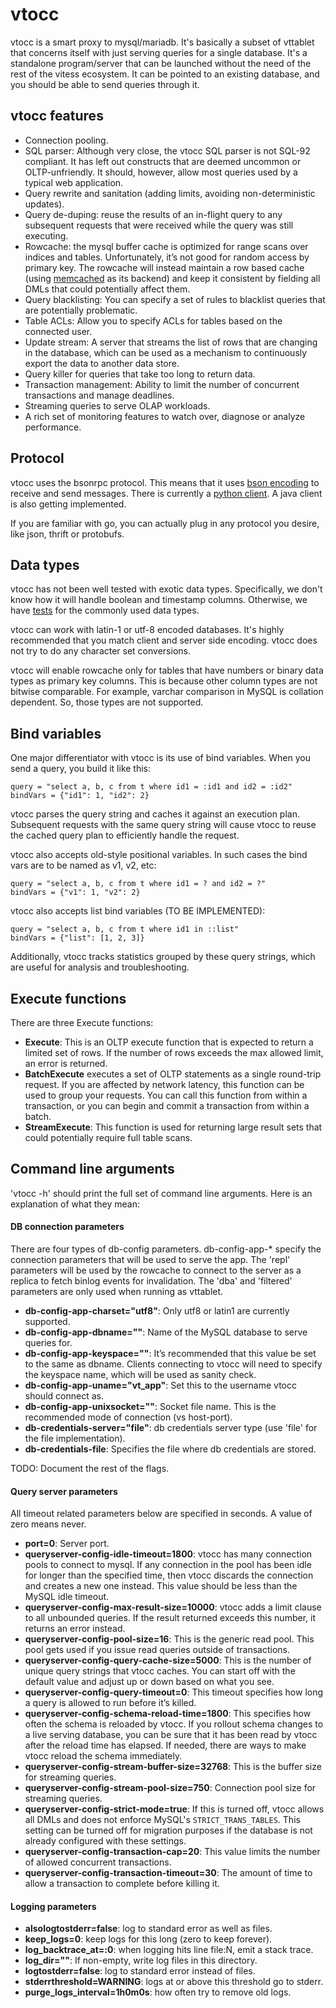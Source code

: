 # vtocc

vtocc is a smart proxy to mysql/mariadb. It's basically a subset of
vttablet that concerns itself with just serving queries for a
single database. It's a standalone program/server that can be
launched without the need of the rest of the vitess ecosystem.
It can be pointed to an existing database, and you should be able
to send queries through it.

## vtocc features
* Connection pooling.
* SQL parser: Although very close, the vtocc SQL parser is not SQL-92
  compliant. It has left out constructs that are deemed uncommon or
  OLTP-unfriendly. It should, however, allow most queries used by a
  typical web application.
* Query rewrite and sanitation (adding limits, avoiding non-deterministic updates).
* Query de-duping: reuse the results of an in-flight query to any
  subsequent requests that were received while the query was still
  executing.
* Rowcache: the mysql buffer cache is optimized for range scans over
  indices and tables. Unfortunately, it’s not good for random access
  by primary key. The rowcache will instead maintain a row based cache
  (using [memcached](http://memcached.org/) as its backend) and keep it
  consistent by fielding all DMLs that could potentially affect them.
* Query blacklisting: You can specify a set of rules to blacklist queries
  that are potentially problematic.
* Table ACLs: Allow you to specify ACLs for tables based on the connected
  user.
* Update stream: A server that streams the list of rows that are changing
  in the database, which can be used as a mechanism to continuously export
  the data to another data store.
* Query killer for queries that take too long to return data.
* Transaction management: Ability to limit the number of concurrent
  transactions and manage deadlines.
* Streaming queries to serve OLAP workloads.
* A rich set of monitoring features to watch over, diagnose or analyze performance.

## Protocol
vtocc uses the bsonrpc protocol. This means that it uses [bson encoding](http://bsonspec.org)
to receive and send messages. There is currently a [python client](https://github.com/youtube/vitess/blob/master/py/vtdb/tablet.py). A java client is
also getting implemented.

If you are familiar with go, you can actually plug in any protocol you desire, like json,
thrift or protobufs.

## Data types
vtocc has not been well tested with exotic data types. Specifically, we don't know how it
will handle boolean and timestamp columns. Otherwise, we have [tests](https://github.com/youtube/vitess/blob/master/test/test_data/test_schema.sql#L45) for
the commonly used data types.

vtocc can work with latin-1 or utf-8 encoded databases. It's highly recommended that you match
client and server side encoding. vtocc does not try to do any character set conversions.

vtocc will enable rowcache only for tables that have numbers or binary data types as primary
key columns. This is because other column types are not bitwise comparable. For example,
varchar comparison in MySQL is collation dependent. So, those types are not supported.

## Bind variables
One major differentiator with vtocc is its use of bind variables. When you send a query,
you build it like this:

    query = "select a, b, c from t where id1 = :id1 and id2 = :id2"
    bindVars = {"id1": 1, "id2": 2}

vtocc parses the query string and caches it against an execution plan. Subsequent requests
with the same query string will cause vtocc to reuse the cached query plan to efficiently
handle the request.

vtocc also accepts old-style positional variables. In such cases the bind vars are to be
named as v1, v2, etc:

    query = "select a, b, c from t where id1 = ? and id2 = ?"
    bindVars = {"v1": 1, "v2": 2}

vtocc also accepts list bind variables (TO BE IMPLEMENTED):

    query = "select a, b, c from t where id1 in ::list"
    bindVars = {"list": [1, 2, 3]}

Additionally, vtocc tracks statistics grouped by these query strings, which are
useful for analysis and troubleshooting.

## Execute functions
There are three Execute functions:
* **Execute**: This is an OLTP execute function that is expected to return a limited set
  of rows. If the number of rows exceeds the max allowed limit, an error is returned.
* **BatchExecute** executes a set of OLTP statements as a single round-trip request. If you
  are affected by network latency, this function can be used to group your requests.
  You can call this function from within a transaction, or you can begin and commit a
  transaction from within a batch.
* **StreamExecute**: This function is used for returning large result sets that could
  potentially require full table scans.

## Command line arguments
'vtocc -h' should print the full set of command line arguments. Here is an explanation
of what they mean:
#### DB connection parameters
There are four types of db-config parameters. db-config-app-* specify the connection parameters
that will be used to serve the app. The 'repl' parameters will be used by the rowcache to connect
to the server as a replica to fetch binlog events for invalidation. The 'dba' and 'filtered'
parameters are only used when running as vttablet.
* **db-config-app-charset="utf8"**: Only utf8 or latin1 are currently supported.
* **db-config-app-dbname=""**: Name of the MySQL database to serve queries for.
* **db-config-app-keyspace=""**: It’s recommended that this value be set to the same as dbname. Clients connecting to vtocc will need to specify the keyspace name, which will be used as sanity check.
* **db-config-app-uname="vt_app"**: Set this to the username vtocc should connect as.
* **db-config-app-unixsocket=""**: Socket file name. This is the recommended mode of connection (vs host-port).
* **db-credentials-server="file"**: db credentials server type (use 'file' for the file implementation).
* **db-credentials-file**: Specifies the file where db credentials are stored.

TODO: Document the rest of the flags.

#### Query server parameters
All timeout related parameters below are specified in seconds. A value of zero means never.
* **port=0**: Server port.
* **queryserver-config-idle-timeout=1800**: vtocc has many connection pools to connect to mysql. If any connection in the pool has been idle for longer than the specified time, then vtocc discards the connection and creates a new one instead. This value should be less than the MySQL idle timeout.
* **queryserver-config-max-result-size=10000**: vtocc adds a limit clause to all unbounded queries. If the result returned exceeds this number, it returns an error instead.
* **queryserver-config-pool-size=16**: This is the generic read pool. This pool gets used if you issue read queries outside of transactions.
* **queryserver-config-query-cache-size=5000**: This is the number of unique query strings that vtocc caches. You can start off with the default value and adjust up or down based on what you see.
* **queryserver-config-query-timeout=0**: This timeout specifies how long a query is allowed to run before it’s killed.
* **queryserver-config-schema-reload-time=1800**: This specifies how often the schema is reloaded by vtocc. If you rollout schema changes to a live serving database, you can be sure that it has been read by vtocc after the reload time has elapsed. If needed, there are ways to make vtocc reload the schema immediately.
* **queryserver-config-stream-buffer-size=32768**: This is the buffer size for streaming queries.
* **queryserver-config-stream-pool-size=750**: Connection pool size for streaming queries.
* **queryserver-config-strict-mode=true**: If this is turned off, vtocc allows all DMLs and does not enforce MySQL's `STRICT_TRANS_TABLES`. This setting can be turned off for migration purposes if the database is not already configured with these settings.
* **queryserver-config-transaction-cap=20**: This value limits the number of allowed concurrent transactions.
* **queryserver-config-transaction-timeout=30**: The amount of time to allow a transaction to complete before killing it.

#### Logging parameters
* **alsologtostderr=false**: log to standard error as well as files.
* **keep_logs=0**: keep logs for this long (zero to keep forever).
* **log_backtrace_at=:0**: when logging hits line file:N, emit a stack trace.
* **log_dir=""**: If non-empty, write log files in this directory.
* **logtostderr=false**: log to standard error instead of files.
* **stderrthreshold=WARNING**: logs at or above this threshold go to stderr.
* **purge_logs_interval=1h0m0s**: how often try to remove old logs.



